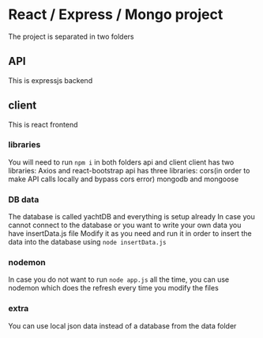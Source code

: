 # React / Express / Mongo project
The project is separated in two folders

## API
This is expressjs backend

## client
This is react frontend

### libraries
You will need to run ```npm i``` in both folders api and client
client has two libraries: Axios and react-bootstrap
api has three libraries: cors(in order to make API calls locally and bypass cors error) mongodb and mongoose

### DB data
The database is called yachtDB and everything is setup already
In case you cannot connect to the database or you want to write your own data you have insertData.js file
Modify it as you need and run it in order to insert the data into the database using ```node insertData.js```

### nodemon
In case you do not want to run ```node app.js``` all the time, you can use nodemon which does the refresh every time you modify the files

### extra
You can use local json data instead of a database from the data folder